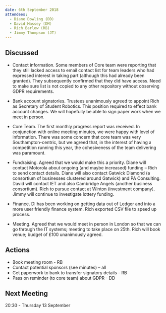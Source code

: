 ```yaml
---
date: 6th September 2018
attendees:
  - Diane Dowling (DD)
  - David Massey (DM)
  - Rich Barlow (RB)
  - Jimmy Thompson (JT)
---
```


## Discussed

- Contact information. Some members of Core team were reporting that they still lacked access to email contact list for team leaders who had expressed interest in taking part (although this had already been granted). They subsequently confirmed that they did have access. Need to make sure list is not copied to any other repository without observing GDPR requirements.

- Bank account signatories. Trustees unanimously agreed to appoint Rich as Secretary of Student Robotics. This position required to effect bank account changes. We will hopefully be able to sign paper work when we meet in person.

- Core Team. The first monthly progress report was received. In conjunction with online meeting minutes, we were happy with level of information. There was some concern that core team was very Southampton-centric, but we agreed that, in the interest of having a competition running this year, the cohesiveness of the team delivering was paramount.

- Fundraising. Agreed that we would make this a priority. Diane will contact Motorola about ongoing (and maybe increased) funding – Rich to send contact details. Diane will also contact Gatwick Diamond (a consortium of businesses clustered around Gatwick) and PA Consulting. David will contact IET and also Cambridge Angels (another business consortium). Rich to pursue contact at Winton (investment company). Jimmy will continue to investigate lottery funding.

- Finance. Di has been working on getting data out of Ledger and into a more user friendly finance system. Rich exported CSV file to speed up process.

- Meeting. Agreed that we would meet in person in London so that we can go through the IT systems; meeting to take place on 25th. Rich will book venue; budget of £100 unanimously agreed. 

## Actions

- Book meeting room - RB
- Contact potential sponsors (see minutes) – all
- Get paperwork to bank to transfer signatory details - RB
- Pass on reminder (to core team) about GDPR - DD

## Next Meeting

20:30 - Thursday 13 September
